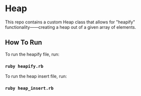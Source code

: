 # Heap

This repo contains a custom Heap class that allows for "heapify" functionality——creating a heap out of a given array of elements.

## How To Run

To run the heapify file, run:

### `ruby heapify.rb`
To run the heap insert file, run:

### `ruby heap_insert.rb`
